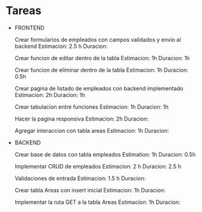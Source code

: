 # Tareas

- FRONTEND

  Crear formularios de empleados con campos validados y envío al backend
  Estimacion: 2.5 h
  Duracion:

  Crear funcion de editar dentro de la tabla
  Estimacion: 1h
  Duracion: 1h

  Crear funcion de eliminar dentro de la tabla
  Estimacion: 1h
  Duracion: 0.5h

  Crear pagina de listado de empleados con backend implementado
  Estimacion: 2h
  Duracion: 1h

  Crear tabulacion entre funciones
  Estimacion: 1h
  Duracion: 1h

  Hacer la pagina responsiva
  Estimacion: 2h
  Duracion:

  Agregar interaccion con tabla areas
  Estimacion: 1h
  Duracion:

- BACKEND

  Crear base de datos con tabla empleados
  Estimation: 1h
  Duracion: 0.5h

  Implementar CRUD de empleados
  Estimacion: 2 h
  Duracion: 2.5 h

  Validaciones de entrada
  Estimacion: 1.5 h
  Duracion:

  Crear tabla Areas con insert inicial
  Estimacion: 1h
  Duracion:

  Implementar la ruta GET a la tabla Areas
  Estimacion: 1h
  Duracion:
